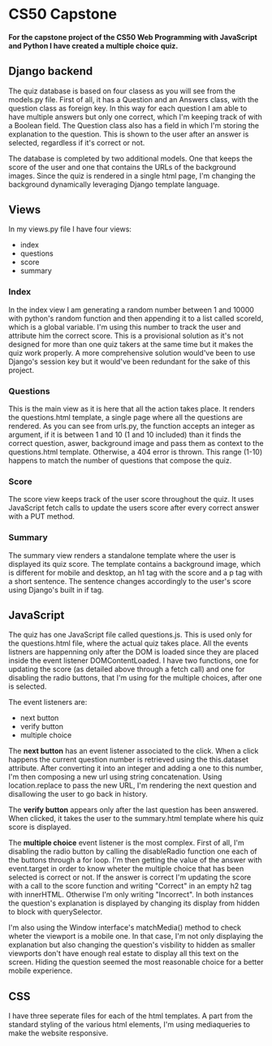 # CS50 Capstone

#### For the capstone project of the **CS50 Web Programming with JavaScript and Python** I have created a multiple choice quiz. 

## Django backend

The quiz database is based on four clasess as you will see from the models.py file. First of all, it has a Question and an Answers class, with the question class as foreign key. In this way for each question I am able to have multiple answers but only one correct, which I'm keeping track of with a Boolean field. The Question class also has a field in which I'm storing the explanation to the question. This is shown to the user after an answer is selected, regardless if it's correct or not. 

The database is completed by two additional models. One that keeps the score of the user and one that contains the URLs of the background images. Since the quiz is rendered in a single html page, I'm changing the background dynamically leveraging Django template language. 

## Views

In my views.py file I have four views:
* index
* questions
* score
* summary

### Index
In the index view I am generating a random number between 1 and 10000 with python's random function and then appending it to a list called scoreId, which is a global variable. I'm using this number to track the user and attribute him the correct score. This is a provisional solution as it's not designed for more than one quiz takers at the same time but it makes the quiz work properly. A more comprehensive solution would've been to use Django's session key but it would've been redundant for the sake of this project. 

### Questions
This is the main view as it is here that all the action takes place. It renders the questions.html template, a single page where all the questions are rendered. As you can see from urls.py, the function accepts an integer as argument, if it is between 1 and 10 (1 and 10 included) than it finds the correct question, aswer, background image and pass them as context to the questions.html template. Otherwise, a 404 error is thrown. This range (1-10) happens to match the number of questions that compose the quiz.

### Score
The score view keeps track of the user score throughout the quiz. It uses JavaScript fetch calls to update the users score after every correct answer with a PUT method.

### Summary
The summary view renders a standalone template where the user is displayed its quiz score. The template contains a background image, which is different for mobile and desktop, an h1 tag with the score and a p tag with a short sentence. The sentence changes accordingly to the user's score using Django's built in if tag.

## JavaScript
The quiz has one JavaScript file called questions.js. This is used only for the questions.html file, where the actual quiz takes place. All the events listners are happenning only after the DOM is loaded since they are placed inside the event listener DOMContentLoaded. I have two functions, one for updating the score (as detailed above through a fetch call) and one for disabling the radio buttons, that I'm using for the multiple choices, after one is selected. 

The event listeners are:
* next button
* verify button
* multiple choice

The **next button** has an event listener associated to the click. When a click happens the current question number is retrieved using the this.dataset attribute. After converting it into an integer and adding a one to this number, I'm then composing a new url using string concatenation. Using location.replace to pass the new URL, I'm rendering the next question and disallowing the user to go back in history.

The **verify button** appears only after the last question has been answered. When clicked, it takes the user to the summary.html template where his quiz score is displayed.

The **multiple choice** event listener is the most complex. First of all, I'm disabling the radio button by calling the disableRadio function one each of the buttons through a for loop. I'm then getting the value of the answer with event.target in order to know wheter the multiple choice that has been selected is correct or not. If the answer is correct I'm updating the score with a call to the score function and writing "Correct" in an empty h2 tag with innerHTML. Otherwise I'm only writing "Incorrect". In both instances the question's explanation is displayed by changing its display from hidden to block with querySelector. 

I'm also using the Window interface's matchMedia() method to check wheter the viewport is a mobile one. In that case, I'm not only displaying the explanation but also changing the question's visbility to hidden as smaller viewports don't have enough real estate to display all this text on the screen. Hiding the question seemed the most reasonable choice for a better mobile experience.

## CSS
I have three seperate files for each of the html templates. A part from the standard styling of the various html elements, I'm using mediaqueries to make the website responsive.
